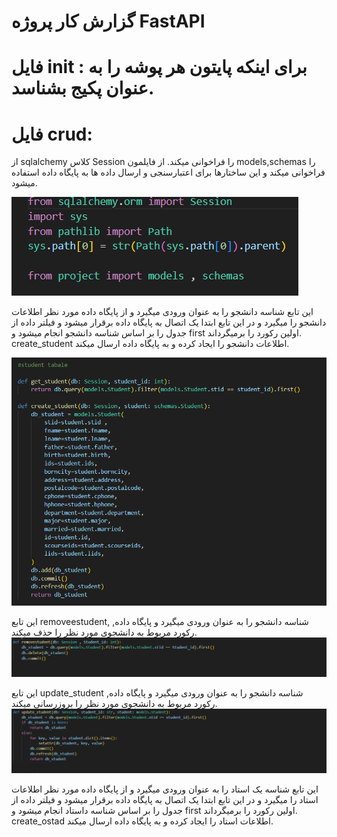 # گزارش کار پروژه FastAPI

# فایل init :  برای اینکه پایتون هر پوشه را به عنوان پکیج بشناسد.

# فایل crud: 
از sqlalchemy  کلاس Session  را فراخوانی میکند. از فایلمون models,schemas  را فراخوانی میکند و این ساختارها برای اعتبارسنجی و ارسال  داده ها به پایگاه داده استفاده میشود.

  <img src="https://github.com/zahraw-rz/zahra/blob/main/%D8%A7%D9%88%D9%84.PNG?raw=true" />

  این تابع شناسه دانشجو را به عنوان ورودی میگیرد و از پایگاه داده مورد نظر اطلاعات دانشجو را میگیرد و در این تابع ابتدا یک اتصال به پایگاه داده برقرار میشود و فیلتر داده از جدول را بر اساس شناسه  دانشجو انجام میشود و first اولین رکورد را برمیگرداند. create_student اطلاعات دانشجو را ایجاد کرده و به پایگاه داده ارسال میکند.

 <img src="https://github.com/zahraw-rz/zahra/blob/main/%D8%AF%D9%88%D9%85.PNG?raw=true" /> 
  
این تابع removeestudent, شناسه دانشجو را به عنوان ورودی میگیرد و پایگاه داده, رکورد مربوط به دانشجوی مورد نظر را حذف میکند.
<img src="https://github.com/zahraw-rz/zahra/blob/main/%D8%B3%D9%88%D9%85.PNG?raw=true" />

این تابع update_student شناسه دانشجو را به عنوان ورودی میگیرد و پایگاه داده, رکورد مربوط به دانشجوی مورد نظر را بروزرسانی میکند.
<img src="https://github.com/zahraw-rz/zahra/blob/main/%DA%86%D9%87%D8%A7%D8%B1%D9%85.PNG?raw=true" />

این تابع شناسه یک استاد را به عنوان ورودی میگیرد و از پایگاه داده مورد نظر اطلاعات استاد را میگیرد و در این تابع ابتدا یک اتصال به پایگاه داده برقرار میشود و فیلتر داده از جدول را بر اساس شناسه  داستاد انجام میشود و first اولین رکورد را برمیگرداند. create_ostad اطلاعات استاد را ایجاد کرده و به پایگاه داده ارسال میکند.

